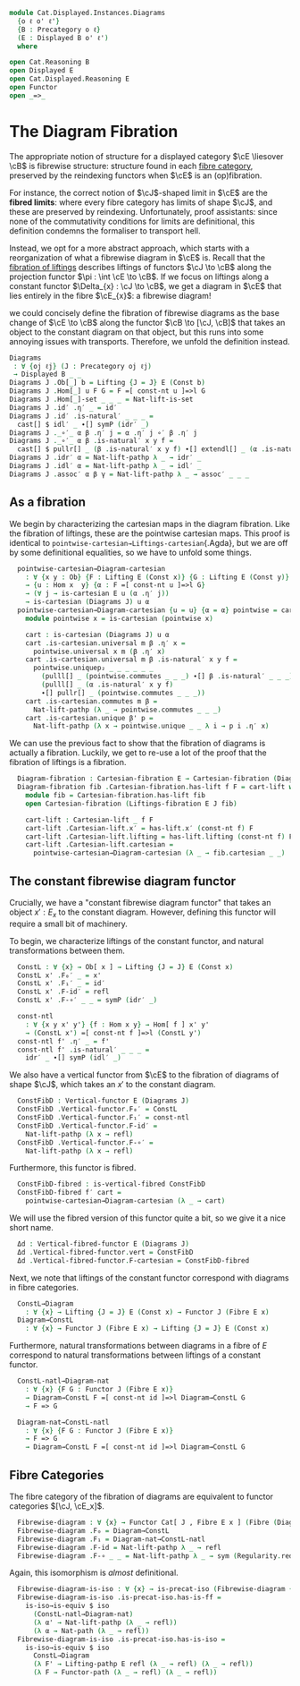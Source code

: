 <!--
```agda
open import Cat.Displayed.Cartesian.Indexing
open import Cat.Displayed.Instances.Pullback
open import Cat.Displayed.Instances.Lifting
open import Cat.Displayed.Cartesian
open import Cat.Functor.Equivalence
open import Cat.Displayed.Functor
open import Cat.Instances.Functor
open import Cat.Displayed.Fibre
open import Cat.Displayed.Base
open import Cat.Prelude

import Cat.Displayed.Reasoning
import Cat.Reasoning
```
-->

```agda
module Cat.Displayed.Instances.Diagrams
  {o ℓ o' ℓ'}
  {B : Precategory o ℓ}
  (E : Displayed B o' ℓ')
  where

open Cat.Reasoning B
open Displayed E
open Cat.Displayed.Reasoning E
open Functor
open _=>_
```

# The Diagram Fibration

The appropriate notion of structure for a displayed category $\cE
\liesover \cB$ is fibrewise structure: structure found in each [fibre
category], preserved by the reindexing functors when $\cE$ is an
(op)fibration.

For instance, the correct notion of $\cJ$-shaped limit in $\cE$ are the
**fibred limits**: where every fibre category has limits of shape $\cJ$,
and these are preserved by reindexing. Unfortunately, proof assistants:
since none of the commutativity conditions for limits are definitional,
this definition condemns the formaliser to transport hell.

[fibre category]: Cat.Displayed.Fibre.html

Instead, we opt for a more abstract approach, which starts with a
reorganization of what a fibrewise diagram in $\cE$ is. Recall that the
[fibration of liftings] describes liftings of functors $\cJ \to \cB$
along the projection functor $\pi : \int \cE \to \cB$. If we focus on
liftings along a constant functor $\Delta_{x} : \cJ \to \cB$, we get a
diagram in $\cE$ that lies entirely in the fibre $\cE_{x}$: a fibrewise
diagram!

we could concisely define the fibration of fibrewise diagrams
as the base change of $\cE \to \cB$ along the functor $\cB \to [\cJ,
\cB]$ that takes an object to the constant diagram on that object, but
this runs into some annoying issues with transports. Therefore, we
unfold the definition instead.

[fibration of liftings]: Cat.Displayed.Instances.Lifting.html

<!--
```agda
open Lifting
open _=[_]=>l_
```
-->

```agda
Diagrams
 : ∀ {oj ℓj} (J : Precategory oj ℓj)
 → Displayed B _ _
Diagrams J .Ob[_] b = Lifting {J = J} E (Const b)
Diagrams J .Hom[_] u F G = F =[ const-nt u ]=>l G
Diagrams J .Hom[_]-set _ _ _ = Nat-lift-is-set
Diagrams J .id′ .η′ _ = id′
Diagrams J .id′ .is-natural′ _ _ _ =
  cast[] $ idl′ _ ∙[] symP (idr′ _)
Diagrams J ._∘′_ α β .η′ j = α .η′ j ∘′ β .η′ j
Diagrams J ._∘′_ α β .is-natural′ x y f =
  cast[] $ pullr[] _ (β .is-natural′ x y f) ∙[] extendl[] _ (α .is-natural′ x y f)
Diagrams J .idr′ α = Nat-lift-pathp λ _ → idr′ _
Diagrams J .idl′ α = Nat-lift-pathp λ _ → idl′ _
Diagrams J .assoc′ α β γ = Nat-lift-pathp λ _ → assoc′ _ _ _
```

<!--
```agda
module _ {oj ℓj} (J : Precategory oj ℓj) where
  private module J = Precategory J
  open Lifting
  open _=[_]=>l_
```
-->

## As a fibration

We begin by characterizing the cartesian maps in the diagram fibration.
Like the fibration of liftings, these are the pointwise cartesian maps.
This proof is identical to `pointwise-cartesian→Liftings-cartesian`{.Agda},
but we are off by some definitional equalities, so we have to unfold
some things.

```agda
  pointwise-cartesian→Diagram-cartesian
    : ∀ {x y : Ob} {F : Lifting E (Const x)} {G : Lifting E (Const y)}
    → {u : Hom x  y} {α : F =[ const-nt u ]=>l G}
    → (∀ j → is-cartesian E u (α .η′ j))
    → is-cartesian (Diagrams J) u α
  pointwise-cartesian→Diagram-cartesian {u = u} {α = α} pointwise = cart where
    module pointwise x = is-cartesian (pointwise x)

    cart : is-cartesian (Diagrams J) u α
    cart .is-cartesian.universal m β .η′ x =
      pointwise.universal x m (β .η′ x)
    cart .is-cartesian.universal m β .is-natural′ x y f =
      pointwise.uniquep₂ _ _ _ _ _ _
        (pulll[] _ (pointwise.commutes _ _ _) ∙[] β .is-natural′ _ _ _)
        (pulll[] _ (α .is-natural′ x y f)
        ∙[] pullr[] _ (pointwise.commutes _ _ _))
    cart .is-cartesian.commutes m β =
      Nat-lift-pathp (λ _ → pointwise.commutes _ _ _)
    cart .is-cartesian.unique β' p =
      Nat-lift-pathp (λ x → pointwise.unique _ _ λ i → p i .η′ x)
```

We can use the previous fact to show that the fibration of diagrams is
actually a fibration. Luckily, we get to re-use a lot of the proof
that the fibration of liftings is a fibration.

```agda
  Diagram-fibration : Cartesian-fibration E → Cartesian-fibration (Diagrams J)
  Diagram-fibration fib .Cartesian-fibration.has-lift f F = cart-lift where
    module fib = Cartesian-fibration.has-lift fib
    open Cartesian-fibration (Liftings-fibration E J fib)

    cart-lift : Cartesian-lift _ f F
    cart-lift .Cartesian-lift.x′ = has-lift.x′ (const-nt f) F
    cart-lift .Cartesian-lift.lifting = has-lift.lifting (const-nt f) F
    cart-lift .Cartesian-lift.cartesian =
      pointwise-cartesian→Diagram-cartesian (λ _ → fib.cartesian _ _)
```

## The constant fibrewise diagram functor

Crucially, we have a "constant fibrewise diagram functor" that takes an
object $x' : E_{x}$ to the constant diagram. However, defining this
functor will require a small bit of machinery.

To begin, we characterize liftings of the constant functor, and natural
transformations between them.

```agda
  ConstL : ∀ {x} → Ob[ x ] → Lifting {J = J} E (Const x)
  ConstL x' .F₀′ _ = x'
  ConstL x' .F₁′ _ = id′
  ConstL x' .F-id′ = refl
  ConstL x' .F-∘′ _ _ = symP (idr′ _)

  const-ntl
    : ∀ {x y x' y'} {f : Hom x y} → Hom[ f ] x' y'
    → (ConstL x') =[ const-nt f ]=>l (ConstL y')
  const-ntl f' .η′ _ = f'
  const-ntl f' .is-natural′ _ _ _ =
    idr′ _ ∙[] symP (idl′ _)
```

We also have a vertical functor from $\cE$ to the fibration of diagrams
of shape $\cJ$, which takes an $x'$ to the constant diagram.

```agda
  ConstFibD : Vertical-functor E (Diagrams J)
  ConstFibD .Vertical-functor.F₀′ = ConstL
  ConstFibD .Vertical-functor.F₁′ = const-ntl
  ConstFibD .Vertical-functor.F-id′ =
    Nat-lift-pathp (λ x → refl)
  ConstFibD .Vertical-functor.F-∘′ =
    Nat-lift-pathp (λ x → refl)
```

Furthermore, this functor is fibred.

```agda
  ConstFibD-fibred : is-vertical-fibred ConstFibD
  ConstFibD-fibred f′ cart =
    pointwise-cartesian→Diagram-cartesian (λ _ → cart)
```

We will use the fibred version of this functor quite a bit, so we give
it a nice short name.

```agda
  Δd : Vertical-fibred-functor E (Diagrams J)
  Δd .Vertical-fibred-functor.vert = ConstFibD
  Δd .Vertical-fibred-functor.F-cartesian = ConstFibD-fibred
```

Next, we note that liftings of the constant functor correspond with
diagrams in fibre categories.

```agda
  ConstL→Diagram
    : ∀ {x} → Lifting {J = J} E (Const x) → Functor J (Fibre E x)
  Diagram→ConstL
    : ∀ {x} → Functor J (Fibre E x) → Lifting {J = J} E (Const x)
```

<!--
```agda
  ConstL→Diagram F' .F₀ = F' .F₀′
  ConstL→Diagram F' .F₁ = F' .F₁′
  ConstL→Diagram F' .F-id = F' .F-id′
  ConstL→Diagram F' .F-∘ f g =
    from-pathp⁻ $ cast[] {q = sym (idl _)} (F' .F-∘′ f g)

  Diagram→ConstL F .F₀′ = F .F₀
  Diagram→ConstL F .F₁′ = F .F₁
  Diagram→ConstL F .F-id′ = F .F-id
  Diagram→ConstL F .F-∘′ f g =
    cast[] {p = sym (idl _)} $ to-pathp⁻ (F .F-∘ f g)
```
-->

Furthermore, natural transformations between diagrams in a fibre of $E$
correspond to natural transformations between liftings of a constant
functor.

```agda
  ConstL-natl→Diagram-nat
    : ∀ {x} {F G : Functor J (Fibre E x)}
    → Diagram→ConstL F =[ const-nt id ]=>l Diagram→ConstL G
    → F => G

  Diagram-nat→ConstL-natl
    : ∀ {x} {F G : Functor J (Fibre E x)}
    → F => G
    → Diagram→ConstL F =[ const-nt id ]=>l Diagram→ConstL G
```

<!--
```agda
  ConstL-natl→Diagram-nat α' .η = α' .η′
  ConstL-natl→Diagram-nat α' .is-natural x y f =
    ap hom[] (cast[] $ α' .is-natural′ x y f)

  Diagram-nat→ConstL-natl α .η′ = α .η
  Diagram-nat→ConstL-natl {F = F} {G = G} α .is-natural′ x y f =
    cast[] $
      to-pathp (α .is-natural x y f)
      ∙[] symP (transport-filler (λ i → Hom[ idl id i ] _ _) (F₁ G f ∘′ α .η x))
```
-->

## Fibre Categories

The fibre category of the fibration of diagrams are equivalent to
functor categories $[\cJ, \cE_x]$.

```agda
  Fibrewise-diagram : ∀ {x} → Functor Cat[ J , Fibre E x ] (Fibre (Diagrams J) x)
  Fibrewise-diagram .F₀ = Diagram→ConstL
  Fibrewise-diagram .F₁ = Diagram-nat→ConstL-natl
  Fibrewise-diagram .F-id = Nat-lift-pathp λ _ → refl
  Fibrewise-diagram .F-∘ _ _ = Nat-lift-pathp λ _ → sym (Regularity.reduce!)
```

Again, this isomorphism is *almost* definitional.

```agda
  Fibrewise-diagram-is-iso : ∀ {x} → is-precat-iso (Fibrewise-diagram {x})
  Fibrewise-diagram-is-iso .is-precat-iso.has-is-ff =
    is-iso→is-equiv $ iso
      (ConstL-natl→Diagram-nat)
      (λ α' → Nat-lift-pathp (λ _ → refl))
      (λ α → Nat-path (λ _ → refl))
  Fibrewise-diagram-is-iso .is-precat-iso.has-is-iso =
    is-iso→is-equiv $ iso
      ConstL→Diagram
      (λ F' → Lifting-pathp E refl (λ _ → refl) (λ _ → refl))
      (λ F → Functor-path (λ _ → refl) (λ _ → refl))
```
